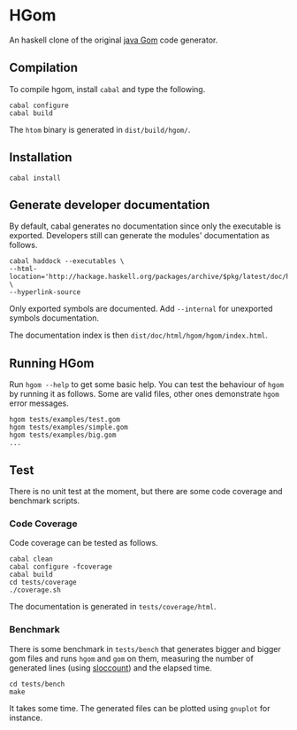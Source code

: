 # HGom #

An haskell clone of the original [java Gom](http://tom.loria.fr) code
generator.

## Compilation ##

To compile hgom, install `cabal` and type the following.

    cabal configure
    cabal build

The `htom` binary is generated in `dist/build/hgom/`.

## Installation ##

    cabal install

## Generate developer documentation ##

By default, cabal generates no documentation since only the executable is
exported. Developers still can generate the modules' documentation as follows.

    cabal haddock --executables \
    --html-location='http://hackage.haskell.org/packages/archive/$pkg/latest/doc/html' \
    --hyperlink-source 

Only exported symbols are documented. Add `--internal` for unexported symbols
documentation.

The documentation index is then `dist/doc/html/hgom/hgom/index.html`.

## Running HGom ##

Run `hgom --help` to get some basic help. 
You can test the behaviour of `hgom` by running it as follows. Some are valid files,
other ones demonstrate `hgom` error messages.

    hgom tests/examples/test.gom
    hgom tests/examples/simple.gom
    hgom tests/examples/big.gom
    ...

## Test ##

There is no unit test at the moment, but there are some code coverage and
benchmark scripts.

### Code Coverage ###

Code coverage can be tested as follows.

    cabal clean
    cabal configure -fcoverage
    cabal build
    cd tests/coverage
    ./coverage.sh

The documentation is generated in `tests/coverage/html`.

### Benchmark ###

There is some benchmark in `tests/bench` that generates bigger and bigger gom
files and runs `hgom` and `gom` on them, measuring the number of generated
lines (using [sloccount](http://www.dwheeler.com/sloccount)) and the elapsed time. 

    cd tests/bench
    make

It takes some time. The generated files can be plotted using `gnuplot` for
instance.
